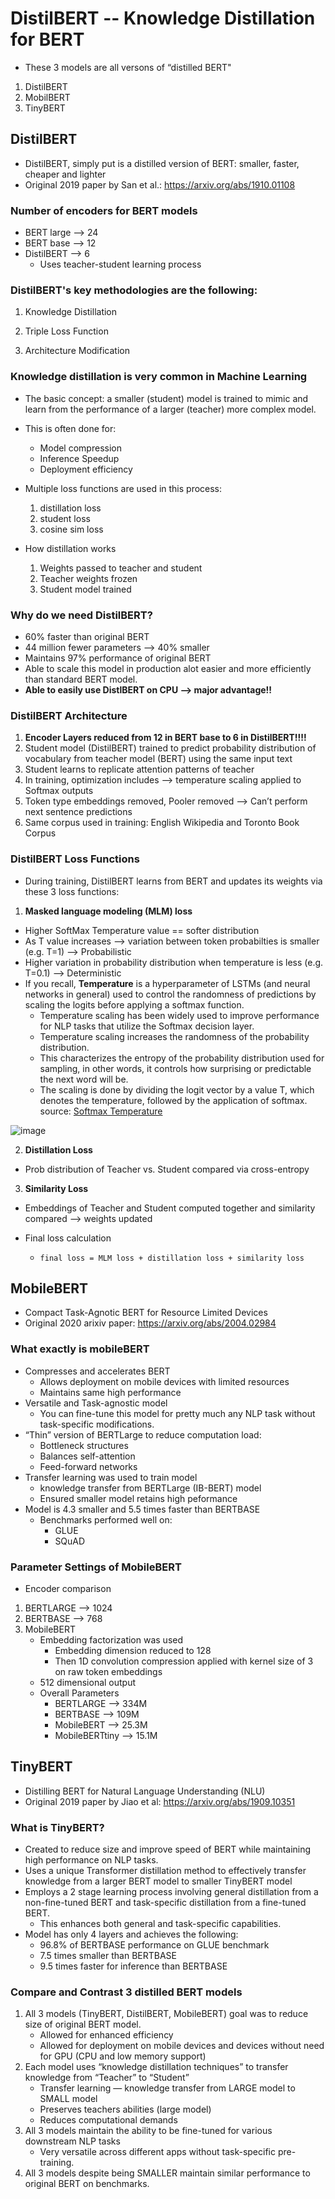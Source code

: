 # DistilBERT -- Knowledge Distillation for BERT

* These 3 models are all versons of “distilled BERT"
1. DistilBERT
2. MobilBERT
3. TinyBERT 


## DistilBERT
* DistilBERT, simply put is a distilled version of BERT: smaller, faster, cheaper and lighter
* Original 2019 paper by San et al.: https://arxiv.org/abs/1910.01108

### Number of encoders for BERT models
* BERT large —> 24
* BERT base —> 12
* DistilBERT —> 6
  * Uses teacher-student learning process

### DistilBERT's key methodologies are the following:

1. Knowledge Distillation

2. Triple Loss Function

3. Architecture Modification


### Knowledge distillation is very common in Machine Learning 
* The basic concept: a smaller (student) model is trained to mimic and learn from the performance of a larger (teacher) more complex model. 
* This is often done for:
  * Model compression
  * Inference Speedup
  * Deployment efficiency 

* Multiple loss functions are used in this process:
  1. distillation loss
  2. student loss
  3. cosine sim loss

* How distillation works
  1. Weights passed to teacher and student
  2. Teacher weights frozen
  3. Student model trained



### Why do we need DistilBERT?
* 60% faster than original BERT
* 44 million fewer parameters —> 40% smaller
* Maintains 97% performance of original BERT
* Able to scale this model in production alot easier and more efficiently than standard BERT model. 
* **Able to easily use DistlBERT on CPU —> major advantage!!**


### DistilBERT Architecture
1. **Encoder Layers reduced from 12 in BERT base to 6 in DistilBERT!!!!**
2. Student model (DistilBERT) trained to predict probability distribution of vocabulary from teacher model (BERT) using the same input text
3. Student learns to replicate attention patterns of teacher
4. In training, optimization includes --> temperature scaling applied to Softmax outputs
5. Token type embeddings removed, Pooler removed --> Can’t perform next sentence predictions
6. Same corpus used in training: English Wikipedia and Toronto Book Corpus



### DistilBERT Loss Functions
* During training, DistilBERT learns from BERT and updates its weights via these 3 loss functions:

1. **Masked language modeling (MLM) loss**
 * Higher SoftMax Temperature value == softer distribution 
 * As T value increases —> variation between token probabilties is smaller (e.g. T=1) —> Probabilistic
 * Higher variation in probability distribution when temperature is less (e.g. T=0.1) —> Deterministic
 * If you recall, **Temperature** is a hyperparameter of LSTMs (and neural networks in general) used to control the randomness of predictions by scaling the logits before applying a softmax function.
   * Temperature scaling has been widely used to improve performance for NLP tasks that utilize the Softmax decision layer.
   * Temperature scaling increases the randomness of the probability distribution.
   * This characterizes the entropy of the probability distribution used for sampling, in other words, it controls how surprising or predictable the next word will be.
   * The scaling is done by dividing the logit vector by a value T, which denotes the temperature, followed by the application of softmax. source: [Softmax Temperature](https://medium.com/@harshit158/softmax-temperature-5492e4007f71)




![image](https://github.com/user-attachments/assets/602382d4-a8e1-4bf7-9b2e-6bfbcba0dd54)




2. **Distillation Loss**
 * Prob distribution of Teacher vs. Student compared via cross-entropy


3. **Similarity Loss**
 * Embeddings of Teacher and Student computed together and similarity compared —> weights updated


* Final loss calculation
  * `final loss = MLM loss + distillation loss + similarity loss`



## MobileBERT
* Compact Task-Agnotic BERT for Resource Limited Devices
* Original 2020 arixiv paper: https://arxiv.org/abs/2004.02984



### What exactly is mobileBERT
* Compresses and accelerates BERT
   * Allows deployment on mobile devices with limited resources
   * Maintains same high performance
* Versatile and Task-agnostic model
   * You can fine-tune this model for pretty much any NLP task without task-specific modifications. 
* “Thin” version of BERTLarge to reduce computation load:
   * Bottleneck structures
   * Balances self-attention
   * Feed-forward networks 
* Transfer learning was used to train model
   * knowledge transfer from BERTLarge (IB-BERT) model
   * Ensured smaller model retains high peformance 
* Model is 4.3 smaller and 5.5 times faster than BERTBASE
   * Benchmarks performed well on:
      * GLUE
      * SQuAD


### Parameter Settings of MobileBERT
* Encoder comparison

1. BERTLARGE —> 1024
2. BERTBASE —> 768
3. MobileBERT 
   * Embedding factorization was used
      * Embedding dimension reduced to 128
      * Then 1D convolution compression applied with kernel size of 3 on raw token embeddings
   * 512 dimensional output
   * Overall Parameters
      * BERTLARGE —> 334M
      * BERTBASE —> 109M
      * MobileBERT —> 25.3M
      * MobileBERTtiny —> 15.1M




## TinyBERT 
* Distilling BERT for Natural Language Understanding (NLU)
* Original 2019 paper by Jiao et al: https://arxiv.org/abs/1909.10351



### What is TinyBERT?
* Created to reduce size and improve speed of BERT while maintaining high performance on NLP tasks. 
* Uses a unique Transformer distillation method to effectively transfer knowledge from a larger BERT model to smaller TinyBERT model
* Employs a 2 stage learning process involving general distillation from a non-fine-tuned BERT and task-specific distillation from a fine-tuned BERT.
   * This enhances both general and task-specific capabilities. 
* Model has only 4 layers and achieves the following:
   * 96.8% of BERTBASE performance on GLUE benchmark 
   * 7.5 times smaller than BERTBASE
   * 9.5 times faster for inference than BERTBASE



### Compare and Contrast 3 distilled BERT models
1. All 3 models (TinyBERT, DistilBERT, MobileBERT) goal was to reduce size of original BERT model.
   * Allowed for enhanced efficiency
   * Allowed for deployment on mobile devices and devices without need for GPU (CPU and low memory support)
2. Each model uses “knowledge distillation techniques” to transfer knowledge from “Teacher” to “Student”
   * Transfer learning — knowledge transfer from LARGE model to SMALL model
   * Preserves teachers abilities (large model)
   * Reduces computational demands
3. All 3 models maintain the ability to be fine-tuned for various downstream NLP tasks
   * Very versatile across different apps without task-specific pre-training. 
4. All 3 models despite being SMALLER maintain similar performance to original BERT on benchmarks. 


